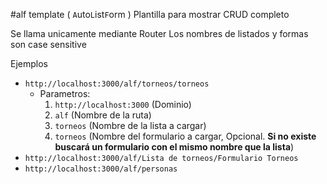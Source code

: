#alf template ( `A`uto`L`ist`F`orm )
Plantilla para mostrar CRUD completo

Se llama unicamente mediante Router
Los nombres de listados y formas son case sensitive

Ejemplos
+ `http://localhost:3000/alf/torneos/torneos`
    * Parametros:
        1. `http://localhost:3000` (Dominio)
        2. `alf` (Nombre de la ruta)
        3. `torneos` (Nombre de la lista a cargar)
        4. `torneos` (Nombre del formulario a cargar, Opcional. **Si no existe buscará un formulario con el mismo nombre que la lista**)
+ `http://localhost:3000/alf/Lista de torneos/Formulario Torneos`
+ `http://localhost:3000/alf/personas`
    

